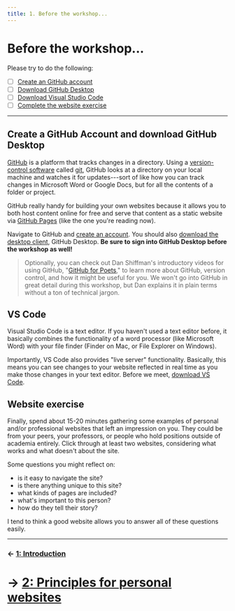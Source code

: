 ```yaml
---
title: 1. Before the workshop...
---
```


# Before the workshop...

Please try to do the following:  

- [ ] [Create an GitHub account](https://github.com/join)
- [ ] [Download GitHub Desktop](https://desktop.github.com/)
- [ ] [Download Visual Studio Code](https://code.visualstudio.com/download)
- [ ] [Complete the website exercise](#website-exercise)

---

## Create a GitHub Account and download GitHub Desktop

[GitHub](https:/github.com) is a platform that tracks changes in a directory. Using a [version-control software](https://www.atlassian.com/git/tutorials/what-is-version-control) called [git](https://git-scm.com), GitHub looks at a directory on your local machine and watches it for updates---sort of like how you can track changes in Microsoft Word or Google Docs, but for all the contents of a folder or project.

GitHub really handy for building your own websites because it allows you to both host content online for free and serve that content as a static website via [GitHub Pages](https://pages.github.com) (like the one you're reading now).

Navigate to GitHub and [create an account](https://github.com/join). You should also [download the desktop client](https://desktop.github.com/), GitHub Desktop. **Be sure to sign into GitHub Desktop before the workshop as well!**

> Optionally, you can check out Dan Shiffman's introductory videos for using GitHub, "[GitHub for Poets](https://www.youtube.com/watch?v=BCQHnlnPusY)," to learn more about GitHub, version control, and how it might be useful for you. We won't go into GitHub in great detail during this workshop, but Dan explains it in plain terms without a ton of technical jargon.

## VS Code

Visual Studio Code is a text editor. If you haven't used a text editor before, it basically combines the functionality of a word processor (like Microsoft Word) with your file finder (Finder on Mac, or File Explorer on Windows).

Importantly, VS Code also provides "live server" functionality. Basically, this means you can see changes to your website reflected in real time as you make those changes in your text editor. Before we meet, [download VS Code](https://code.visualstudio.com/download).

## Website exercise

Finally, spend about 15-20 minutes gathering some examples of personal and/or professional websites that left an impression on you. They could be from your peers, your professors, or people who hold positions outside of academia entirely. Click through at least two websites, considering what works and what doesn't about the site.

Some questions you might reflect on:

- is it easy to navigate the site?
- is there anything unique to this site?
- what kinds of pages are included?
- what's important to this person?
- how do they tell their story?

I tend to think a good website allows you to answer all of these questions easily.

---  
### &larr; [1: Introduction](README.md)
# &rarr; [2: Principles for personal websites](02_PRINCIPLES.md)
